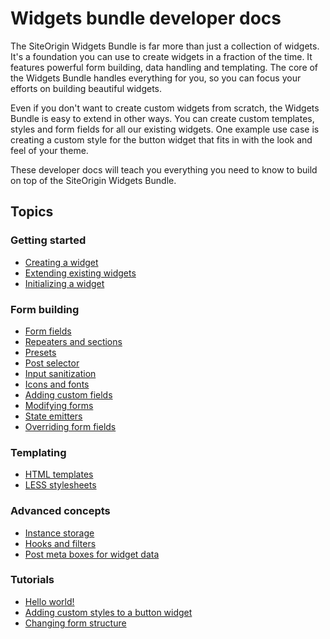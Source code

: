 # Widgets bundle developer docs

The SiteOrigin Widgets Bundle is far more than just a collection of widgets. It's a foundation you can use to create widgets in a fraction of the time. It features powerful form building, data handling and templating. The core of the Widgets Bundle handles everything for you, so you can focus your efforts on building beautiful widgets.

Even if you don't want to create custom widgets from scratch, the Widgets Bundle is easy to extend in other ways. You can create custom templates, styles and form fields for all our existing widgets. One example use case is creating a custom style for the button widget that fits in with the look and feel of your theme.

These developer docs will teach you everything you need to know to build on top of the SiteOrigin Widgets Bundle.

## Topics

### Getting started
* [Creating a widget](widgets-bundle/getting-started/creating-a-widget.md)
* [Extending existing widgets](widgets-bundle/getting-started/extending-existing-widgets.md)
* [Initializing a widget](widgets-bundle/getting-started/initializing-a-widget.md)

### Form building
* [Form fields](widgets-bundle/form-building/form-fields.md)
* [Repeaters and sections](widgets-bundle/form-building/repeaters-and-sections.md)
* [Presets](widgets-bundle/form-building/presets.md)
* [Post selector](widgets-bundle/form-building/post-selector.md)
* [Input sanitization](widgets-bundle/form-building/input-sanitization.md)
* [Icons and fonts](widgets-bundle/form-building/icons-and-fonts.md)
* [Adding custom fields](widgets-bundle/form-building/adding-custom-fields.md)
* [Modifying forms](widgets-bundle/form-building/modifying-forms.md)
* [State emitters](widgets-bundle/form-building/state-emitters.md)
* [Overriding form fields](widgets-bundle/form-building/overriding-form-fields.md)

### Templating
* [HTML templates](widgets-bundle/templating/html-templates.md)
* [LESS stylesheets](widgets-bundle/templating/less-stylesheets.md)

### Advanced concepts
* [Instance storage](widgets-bundle/advanced-concepts/instance-storage.md)
* [Hooks and filters](widgets-bundle/advanced-concepts/hooks-and-filters.md)
* [Post meta boxes for widget data](widgets-bundle/advanced-concepts/post-meta-box-forms.md)

### Tutorials
* [Hello world!](widgets-bundle/tutorials/hello-world.md)
* [Adding custom styles to a button widget](widgets-bundle/tutorials/adding-custom-styles-to-a-button-widget.md)
* [Changing form structure](widgets-bundle/tutorials/changing-form-structure.md)
